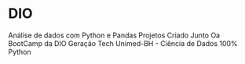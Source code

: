 # DIO
 Análise de dados com Python e Pandas
Projetos Criado Junto Oa BootCamp da DIO
Geração Tech Unimed-BH - Ciência de Dados
100% Python 
